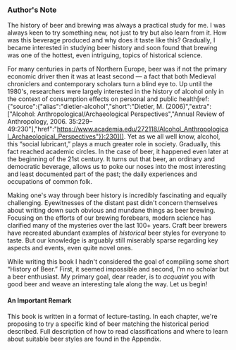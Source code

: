 ### Author's Note

The history of beer and brewing was always a practical study for me. I was always keen to try something new, not just to try but also learn from it. How was this beverage produced and why does it taste like this? Gradually, I became interested in studying beer history and soon found that brewing was one of the hottest, even intriguing, topics of historical science.

For many centuries in parts of Northern Europe, beer was if not the primary economic driver then it was at least second — a fact that both Medieval chroniclers and contemporary scholars turn a blind eye to. Up until the 1980's, researchers were largely interested in the history of alcohol only in the context of consumption effects on personal and public health[ref:{"source":{"alias":"dietler-alcohol","short":"Dietler, M. (2006)","extra":\["Alcohol: Anthropological/Archaeological Perspectives","Annual Review of Anthropology, 2006. 35:229–49:230"\],"href":"https://www.academia.edu/272118/Alcohol_Anthropological_Archaeological_Perspectives"}}:230](). Yet as we all well know, alcohol, this “social lubricant,” plays a much greater role in society. Gradually, this fact reached academic circles. In the case of beer, it happened even later at the beginning of the 21st century. It turns out that beer, an ordinary and democratic beverage, allows us to poke our noses into the most interesting and least documented part of the past; the daily experiences and occupations of common folk.

Making one's way through beer history is incredibly fascinating and equally challenging. Eyewitnesses of the distant past didn't concern themselves about writing down such obvious and mundane things as beer brewing. Focusing on the efforts of our brewing forebears, modern science has clarified many of the mysteries over the last 100+ years. Craft beer brewers have recreated abundant examples of *historical* beer styles for everyone to taste. But our knowledge is arguably still miserably sparse regarding key aspects and events, even quite novel ones.

While writing this book I hadn't considered the goal of compiling some short “History of Beer.” First, it seemed impossible and second, I'm no scholar but a beer enthusiast. My primary goal, dear reader, is to *acquaint* you with good beer and weave an interesting tale along the way. Let us begin!

#### An Important Remark

This book is written in a format of lecture-tasting. In each chapter, we're proposing to try a specific kind of beer matching the historical period described. Full description of how to read classifications and where to learn about suitable beer styles are found in the Appendix.
